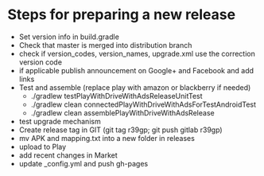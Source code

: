 # Steps for preparing a new release
  
* Set version info in build.gradle
* Check that master is merged into distribution branch
* check if version_codes, version_names, upgrade.xml use the correction version code
* if applicable publish announcement on Google+ and Facebook and add links
* Test and assemble (replace play with amazon or blackberry if needed)
  * ./gradlew testPlayWithDriveWithAdsReleaseUnitTest
  * ./gradlew clean connectedPlayWithDriveWithAdsForTestAndroidTest
  * ./gradlew clean assemblePlayWithDriveWithAdsRelease
* test upgrade mechanism
* Create release tag in GIT (git tag r39gp; git push gitlab r39gp)
* mv APK and mapping.txt into a new folder in releases
* upload to Play
* add recent changes in Market
* update _config.yml and push gh-pages
